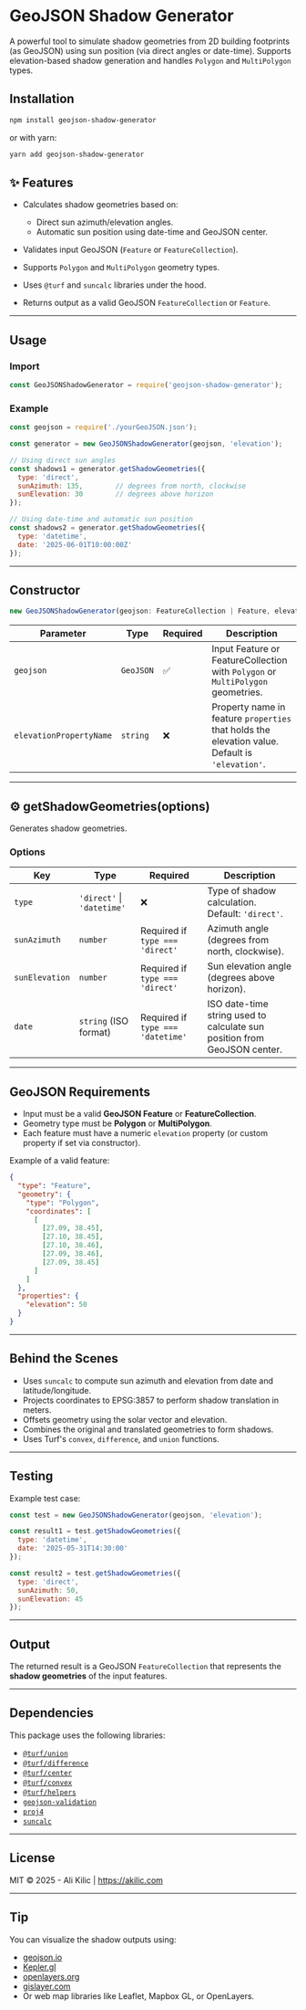 # GeoJSON Shadow Generator

A powerful tool to simulate shadow geometries from 2D building footprints (as GeoJSON) using sun position (via direct angles or date-time). Supports elevation-based shadow generation and handles `Polygon` and `MultiPolygon` types.

## Installation

```bash
npm install geojson-shadow-generator
````

or with yarn:

```bash
yarn add geojson-shadow-generator
```

## ✨ Features

* Calculates shadow geometries based on:

  * Direct sun azimuth/elevation angles.
  * Automatic sun position using date-time and GeoJSON center.
* Validates input GeoJSON (`Feature` or `FeatureCollection`).
* Supports `Polygon` and `MultiPolygon` geometry types.
* Uses `@turf` and `suncalc` libraries under the hood.
* Returns output as a valid GeoJSON `FeatureCollection` or `Feature`.

---

## Usage

### Import

```js
const GeoJSONShadowGenerator = require('geojson-shadow-generator');
```

### Example

```js
const geojson = require('./yourGeoJSON.json');

const generator = new GeoJSONShadowGenerator(geojson, 'elevation');

// Using direct sun angles
const shadows1 = generator.getShadowGeometries({
  type: 'direct',
  sunAzimuth: 135,        // degrees from north, clockwise
  sunElevation: 30        // degrees above horizon
});

// Using date-time and automatic sun position
const shadows2 = generator.getShadowGeometries({
  type: 'datetime',
  date: '2025-06-01T10:00:00Z'
});
```

---

## Constructor

```ts
new GeoJSONShadowGenerator(geojson: FeatureCollection | Feature, elevationPropertyName?: string)
```

| Parameter               | Type      | Required | Description                                                                                     |
| ----------------------- | --------- | -------- | ----------------------------------------------------------------------------------------------- |
| `geojson`               | `GeoJSON` | ✅        | Input Feature or FeatureCollection with `Polygon` or `MultiPolygon` geometries.                 |
| `elevationPropertyName` | `string`  | ❌        | Property name in feature `properties` that holds the elevation value. Default is `'elevation'`. |

---

## ⚙️ getShadowGeometries(options)

Generates shadow geometries.

### Options

| Key            | Type                       | Required                          | Description                                                              |
| -------------- | -------------------------- | --------------------------------- | ------------------------------------------------------------------------ |
| `type`         | `'direct'` \| `'datetime'` | ❌                                 | Type of shadow calculation. Default: `'direct'`.                         |
| `sunAzimuth`   | `number`                   | Required if `type === 'direct'`   | Azimuth angle (degrees from north, clockwise).                           |
| `sunElevation` | `number`                   | Required if `type === 'direct'`   | Sun elevation angle (degrees above horizon).                             |
| `date`         | `string` (ISO format)      | Required if `type === 'datetime'` | ISO date-time string used to calculate sun position from GeoJSON center. |

---

## GeoJSON Requirements

* Input must be a valid **GeoJSON Feature** or **FeatureCollection**.
* Geometry type must be **Polygon** or **MultiPolygon**.
* Each feature must have a numeric `elevation` property (or custom property if set via constructor).

Example of a valid feature:

```json
{
  "type": "Feature",
  "geometry": {
    "type": "Polygon",
    "coordinates": [
      [
        [27.09, 38.45],
        [27.10, 38.45],
        [27.10, 38.46],
        [27.09, 38.46],
        [27.09, 38.45]
      ]
    ]
  },
  "properties": {
    "elevation": 50
  }
}
```

---

## Behind the Scenes

* Uses `suncalc` to compute sun azimuth and elevation from date and latitude/longitude.
* Projects coordinates to EPSG:3857 to perform shadow translation in meters.
* Offsets geometry using the solar vector and elevation.
* Combines the original and translated geometries to form shadows.
* Uses Turf's `convex`, `difference`, and `union` functions.

---

## Testing

Example test case:

```js
const test = new GeoJSONShadowGenerator(geojson, 'elevation');

const result1 = test.getShadowGeometries({
  type: 'datetime',
  date: '2025-05-31T14:30:00'
});

const result2 = test.getShadowGeometries({
  type: 'direct',
  sunAzimuth: 50,
  sunElevation: 45
});
```

---

## Output

The returned result is a GeoJSON `FeatureCollection` that represents the **shadow geometries** of the input features.

---

## Dependencies

This package uses the following libraries:

* [`@turf/union`](https://www.npmjs.com/package/@turf/union)
* [`@turf/difference`](https://www.npmjs.com/package/@turf/difference)
* [`@turf/center`](https://www.npmjs.com/package/@turf/center)
* [`@turf/convex`](https://www.npmjs.com/package/@turf/convex)
* [`@turf/helpers`](https://www.npmjs.com/package/@turf/helpers)
* [`geojson-validation`](https://www.npmjs.com/package/geojson-validation)
* [`proj4`](https://www.npmjs.com/package/proj4)
* [`suncalc`](https://www.npmjs.com/package/suncalc)

---

## License

MIT © 2025 - Ali Kilic | https://akilic.com

---

## Tip

You can visualize the shadow outputs using:

* [geojson.io](http://geojson.io/)
* [Kepler.gl](https://kepler.gl/)
* [openlayers.org](https://openlayers.org)
* [gislayer.com](https://gislayer.com)
* Or web map libraries like Leaflet, Mapbox GL, or OpenLayers.
